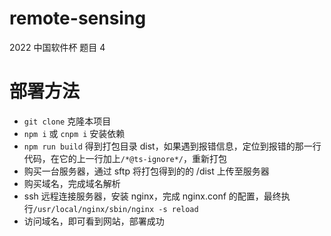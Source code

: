 # remote-sensing

2022 中国软件杯 题目 4

# 部署方法

- `git clone` 克隆本项目
- `npm i` 或 `cnpm i` 安装依赖
- `npm run build` 得到打包目录 dist，如果遇到报错信息，定位到报错的那一行代码，在它的上一行加上`/*@ts-ignore*/`，重新打包
- 购买一台服务器，通过 sftp 将打包得到的的 /dist 上传至服务器
- 购买域名，完成域名解析
- ssh 远程连接服务器，安装 nginx，完成 nginx.conf 的配置，最终执行`/usr/local/nginx/sbin/nginx -s reload`
- 访问域名，即可看到网站，部署成功